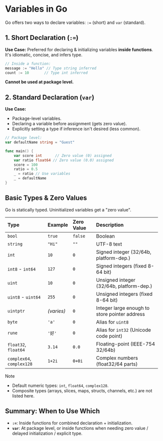 # Variables in Go

Go offers two ways to declare variables: `:=` (short) and `var` (standard).

## 1. Short Declaration (`:=`)

**Use Case:** Preferred for declaring & initializing variables **inside functions**. It's idiomatic, concise, and infers type.

```go
// Inside a function:
message := "Hello" // Type string inferred
count := 10       // Type int inferred
```

**Cannot be used at package level.**

## 2. Standard Declaration (`var`)

**Use Case:**

- Package-level variables.
- Declaring a variable before assignment (gets zero value).
- Explicitly setting a type if inference isn't desired (less common).

```go
// Package level:
var defaultName string = "Guest"

func main() {
    var score int      // Zero value (0) assigned
    var ratio float64 // Zero value (0.0) assigned
    score = 100
    ratio = 0.5
    _ = ratio // Use variables
    _ = defaultName
}
```

## Basic Types & Zero Values

Go is statically typed. Uninitialized variables get a "zero value".

| Type | Example | Zero Value | Description |
| :-- | :-- | :-- | :-- |
| `bool` | `true` | `false` | Boolean |
| `string` | `"Hi"` | `""` | UTF-8 text |
| `int` | `10` | `0` | Signed integer (32/64b, platform-dep.) |
| `int8` - `int64` | `127` | `0` | Signed integers (fixed 8-64 bit) |
| `uint` | `10` | `0` | Unsigned integer (32/64b, platform-dep.) |
| `uint8` - `uint64` | `255` | `0` | Unsigned integers (fixed 8-64 bit) |
| `uintptr` | *(varies)* | `0` | Integer large enough to store pointer address |
| `byte` | `'a'` | `0` | Alias for `uint8` |
| `rune` | `'好'` | `0` | Alias for `int32` (Unicode code point) |
| `float32`, `float64` | `3.14` | `0.0` | Floating-point (IEEE-754 32/64b) |
| `complex64`, `complex128` | `1+2i` | `0+0i` | Complex numbers (float32/64 parts) |

> [!NOTE]
>
> - Default numeric types: `int`, `float64`, `complex128`.
> - Composite types (arrays, slices, maps, structs, channels, etc.) are not listed here.

## Summary: When to Use Which

- **`:=`**: Inside functions for combined declaration + initialization.
- **`var`**: At package level, or inside functions when needing zero value / delayed initialization / explicit type.
